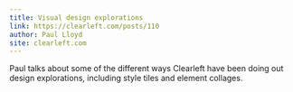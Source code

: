 ```yaml
---
title: Visual design explorations
link: https://clearleft.com/posts/110
author: Paul Lloyd
site: clearleft.com
---
```


Paul talks about some of the different ways Clearleft have been doing out design explorations, including style tiles and element collages.
